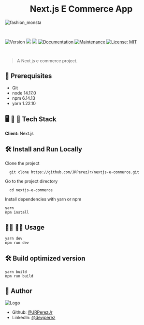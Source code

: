 <h1 align="center">Next.js E Commerce App</h1>

![fashion_monsta](https://user-images.githubusercontent.com/19915910/135954393-7109b159-bbe5-4dd6-89fc-5dc3eaa06595.png)

<br>

<p>
  <img alt="Version" src="https://img.shields.io/badge/version-1.0.0-blue.svg?cacheSeconds=2592000" />
  <img src="https://img.shields.io/badge/node-14.17.0-blue.svg" />
  <img src="https://img.shields.io/badge/npm-6.14.13-blue.svg" />
  <a href="https://github.com/JRPerezJr/nextjs-e-commerce#readme" target="_blank">
    <img alt="Documentation" src="https://img.shields.io/badge/documentation-yes-brightgreen.svg" />
  </a>
  <a href="https://github.com/JRPerezJr/nextjs-e-commerce/graphs/commit-activity" target="_blank">
    <img alt="Maintenance" src="https://img.shields.io/badge/Maintained%3F-yes-green.svg" />
  </a>
  <a href="https://github.com/JRPerezJr/nextjs-e-commerce/blob/main/license.txt" target="_blank">
    <img alt="License: MIT" src="https://img.shields.io/badge/License-MIT-yellow.svg" />
  </a>
</p>

<br>

> A Next.js e commerce project.

## 📐 Prerequisites

- Git
- node 14.17.0
- npm 6.14.13
- yarn 1.22.10

## 🖥 📱 💽 Tech Stack

**Client:** Next.js

## 🛠 Install and Run Locally

Clone the project

```shell
  git clone https://github.com/JRPerezJr/nextjs-e-commerce.git
```

Go to the project directory

```shell
  cd nextjs-e-commerce
```

Install dependencies with yarn or npm

```shell
yarn
npm install
```

## 👩‍💻 👨‍💻 Usage

```shell
yarn dev
npm run dev
```

## 🛠 Build optimized version

```shell
yarn build
npm run build
```

## 📓 Author

![Logo](https://user-images.githubusercontent.com/19915910/120965966-81203b00-c7a0-11eb-8ef4-a42c0642db4c.png)

- Github: [@JRPerezJr](https://github.com/JRPerezJr)
- LinkedIn: [@devjperez](https://linkedin.com/in/devjperez)
